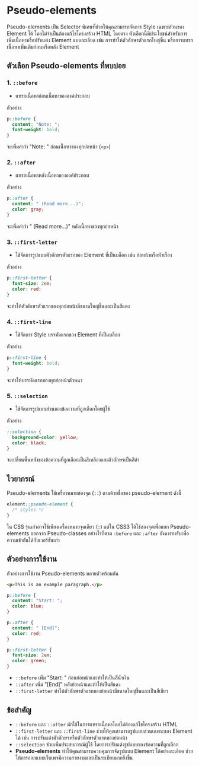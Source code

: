 # Pseudo-elements

Pseudo-elements เป็น Selector พิเศษที่ช่วยให้คุณสามารถจัดการ Style เฉพาะส่วนของ Element ได้ โดยไม่จำเป็นต้องแก้ไขโครงสร้าง HTML โดยตรง ตัวเลือกนี้มีประโยชน์สำหรับการเพิ่มเนื้อหาหรือปรับแต่ง Element แบบละเอียด เช่น การทำให้ตัวอักษรตัวแรกใหญ่ขึ้น หรือการแทรกเนื้อหาเพิ่มเติมก่อนหรือหลัง Element

## ตัวเลือก Pseudo-elements ที่พบบ่อย

### 1. `::before`

- แทรกเนื้อหาก่อนเนื้อหาขององค์ประกอบ

ตัวอย่าง

```css
p::before {
  content: "Note: ";
  font-weight: bold;
}
```

จะเพิ่มคำว่า "Note: " ก่อนเนื้อหาของทุกย่อหน้า (`<p>`)

### 2. `::after`

- แทรกเนื้อหาหลังเนื้อหาขององค์ประกอบ

ตัวอย่าง

```css
p::after {
  content: " (Read more...)";
  color: gray;
}
```

จะเพิ่มคำว่า " (Read more...)" หลังเนื้อหาของทุกย่อหน้า

### 3. `::first-letter`

- ใช้จัดการรูปแบบตัวอักษรตัวแรกของ Element ที่เป็นบล็อก เช่น ย่อหน้าหรือหัวเรื่อง

ตัวอย่าง

```css
p::first-letter {
  font-size: 2em;
  color: red;
}
```

จะทำให้ตัวอักษรตัวแรกของทุกย่อหน้ามีขนาดใหญ่ขึ้นและเป็นสีแดง

### 4. `::first-line`

- ใช้จัดการ Style บรรทัดแรกของ Element ที่เป็นบล็อก

ตัวอย่าง

```css
p::first-line {
  font-weight: bold;
}
```

จะทำให้บรรทัดแรกของทุกย่อหน้าตัวหนา

### 5. `::selection`

- ใช้จัดการรูปแบบส่วนของข้อความที่ถูกเลือกโดยผู้ใช้

ตัวอย่าง

```css
::selection {
  background-color: yellow;
  color: black;
}
```

จะเปลี่ยนพื้นหลังของข้อความที่ถูกเลือกเป็นสีเหลืองและตัวอักษรเป็นสีดำ

## ไวยากรณ์

Pseudo-elements ใช้เครื่องหมายสองจุด (`::`) ตามด้วยชื่อของ pseudo-element ดังนี้

```css
element::pseudo-element {
  /* styles */
}
```

ใน CSS รุ่นเก่าอาจใช้เพียงเครื่องหมายจุดเดียว (`:`) แต่ใน CSS3 ได้ใช้สองจุดเพื่อแยก Pseudo-elements ออกจาก Pseudo-classes อย่างไรก็ตาม `:before` และ `:after` ยังคงรองรับเพื่อความเข้ากันได้กับเวอร์ชันเก่า

## ตัวอย่างการใช้งาน

ตัวอย่างการใช้งาน Pseudo-elements หลายตัวพร้อมกัน

```html
<p>This is an example paragraph.</p>
```

```css
p::before {
  content: "Start: ";
  color: blue;
}

p::after {
  content: " [End]";
  color: red;
}

p::first-letter {
  font-size: 2em;
  color: green;
}
```

- `::before` เพิ่ม "Start: " ก่อนย่อหน้าและทำให้เป็นสีน้ำเงิน
- `::after` เพิ่ม "[End]" หลังย่อหน้าและทำให้เป็นสีแดง
- `::first-letter` ทำให้ตัวอักษรตัวแรกของย่อหน้ามีขนาดใหญ่ขึ้นและเป็นสีเขียว

## ข้อสำคัญ

- `::before` และ `::after` มักใช้ในการแทรกเนื้อหาโดยไม่ต้องแก้ไขโครงสร้าง HTML
- `::first-letter` และ `::first-line` ช่วยให้คุณสามารถรูปแบบส่วนเฉพาะของ Element ได้ เช่น การปรับแต่งตัวอักษรหรือตัวอักษรตัวแรกของย่อหน้า
- `::selection` ช่วยเพิ่มประสบการณ์ผู้ใช้ โดยการปรับแต่งรูปแบบของข้อความที่ถูกเลือก
- **Pseudo-elements** ทำให้คุณสามารถควบคุมการจัดรูปแบบ Element ได้อย่างละเอียด ช่วยให้การออกแบบเว็บเพจมีความสวยงามและเป็นระเบียบมากยิ่งขึ้น
